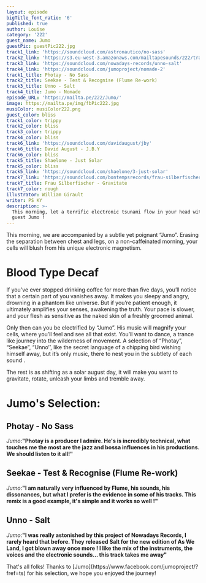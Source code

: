 ```yaml
---
layout: episode
bigTitle_font_ratio: '6'
published: true
author: Louise
category: '222'
guest_name: Jumo
guestPic: guestPic222.jpg
track1_link: 'https://soundcloud.com/astronautico/no-sass'
track2_link: 'https://s3.eu-west-3.amazonaws.com/mailtapesounds/222/track2.mp3'
track3_link: 'https://soundcloud.com/nowadays-records/unno-salt'
track4_link: 'https://soundcloud.com/jumoproject/nomade-2'
track1_title: Photay - No Sass
track2_title: Seekae - Test & Recognise (Flume Re-work)
track3_title: Unno - Salt
track4_title: Jumo - Nomade
episode_URL: 'https://mailta.pe/222/Jumo/'
image: https://mailta.pe/img/fbPic222.jpg
musiColor: musiColor222.png
guest_color: bliss
track1_color: trippy
track2_color: bliss
track3_color: trippy
track4_color: bliss
track6_link: 'https://soundcloud.com/davidaugust/jby'
track6_title: David August - J.B.Y
track6_color: bliss
track5_title: Shaelone - Just Solar
track5_color: bliss
track5_link: 'https://soundcloud.com/shaelone/3-just-solar'
track7_link: 'https://soundcloud.com/bontempsrecords/frau-silberfischer-gravitate-bontempsrecords'
track7_title: Frau Silberfischer - Gravitate
track7_color: rough
illustrator: William Girault
writer: PS KY
description: >-
  This morning, let a terrific electronic tsunami flow in your head with our
  guest Jumo !
---
```

<p id="introduction">This morning, we are accompanied by a subtle yet poignant “Jumo”. Erasing the separation between chest and legs, on a non-caffeinated morning, your cells will blush from his unique electronic magnetism.</p>

# Blood Type Decaf 

If you’ve ever stopped drinking coffee for more than five days, you’ll notice that a certain part of you vanishes away. It makes you sleepy and angry, drowning in a phantom like universe. But if you’re patient enough, it ultimately amplifies your senses, awakening the truth. Your pace is slower, and your flesh as sensitive as the naked skin of a freshly groomed animal.  

Only then can you be electrified by “Jumo”. His music will magnify your cells, where you’ll feel and see all that exist. You’ll want to dance, a trance like journey into the wilderness of movement. A selection of “Photay”, “Seekae”, “Unno’’, like the secret language of a chipping bird wishing himself away, but it’s only music, there to nest you in the subtlety of each sound . 

The rest is as shifting as a solar august day, it will make you want to gravitate, rotate, unleash your limbs and tremble away. 

# Jumo's Selection:

## Photay - No Sass
_Jumo_:**"**Photay is a producer I admire. He's is incredibly technical, what touches me the most are the jazz and bossa influences in his productions. We should listen to it all!**"**

## Seekae - Test & Recognise (Flume Re-work)
_Jumo_:**"**I am naturally very influenced by Flume, his sounds, his dissonances, but what I prefer is the evidence in some of his tracks. This remix is a good example, it's simple and it works so well !**"**

## Unno - Salt
_Jumo_:**"**I was really astonished by this project of Nowadays Records, I rarely heard that before. They released Salt for the new edition of As We Land, I got blown away once more ! I like the mix of the instruments, the voices and the electronic sounds... this track takes me away**"**

<p id="outroduction">That's all folks! Thanks to [Jumo](https://www.facebook.com/jumoproject/?fref=ts) for his selection, we hope you enjoyed the journey!</p>
